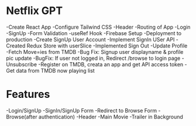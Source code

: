 # Netflix GPT

-Create React App
-Configure Tailwind CSS
-Header
-Routing of App
-Login
-SignUp
-Form Validation
-useRef Hook
-Firebase Setup
-Deployment to production
-Create SignUp User Account
-Implement SignIn USer API
-Created Redux Store with userSlice
-Implemented Sign Out
-Update Profile
-Fetch Move=ies from TMDB
-Bug Fix: Signup user displayname & profile pic update
-BugFix: If user not logged in, Redirect /browse to login page
-Unsubscribe
-Register on TMDB, creata an app and get API access token
-Get data from TMDB now playing list

# Features
-Login/SignUp
    -SignIn/SignUp Form
    -Redirect to Browse Form
-Browse(after authentication)
    -Header
    -Main Movie
        -Trailer in Background